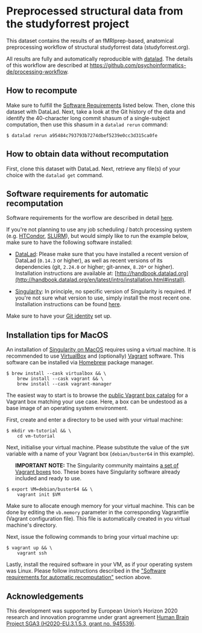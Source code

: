 # Preprocessed structural data from the studyforrest project

This dataset contains the results of an fMRIprep-based, anatomical preprocessing
workflow of structural studyforrest data (studyforrest.org).

All results are fully and automatically reproducible with
[datalad](http://www.datalad.org). The details of this workflow are described at
https://github.com/psychoinformatics-de/processing-workflow.


## How to recompute

Make sure to fulfill the [Software Requirements](https://github.com/psychoinformatics-de/fairly-big-processing-workflow#software-requirements) listed below.
Then, clone this dataset with DataLad.
Next, take a look at the Git history of the data and identify the 40-character long
commit shasum of a single-subject computation, then use this shasum in a
``datalad rerun`` command:

```
$ datalad rerun a95484c793793b7274dbef5239e0cc3d315ca0fe
```

## How to obtain data without recomputation

First, clone this dataset with DataLad.
Next, retrieve any file(s) of your choice with the ``datalad get`` command.



## Software requirements for automatic recomputation

Software requirements for the worflow are described in detail [here](https://github.com/psychoinformatics-de/fairly-big-processing-workflow#software-requirements).

If you're not planning to use any job scheduling / batch processing system (e.g. [HTCondor](https://research.cs.wisc.edu/htcondor/), [SLURM](https://slurm.schedmd.com/documentation.html)), but would simply like to run the example below, make sure to have the following software installed:

- [DataLad](http://www.datalad.org): Please make sure that you have installed a recent version of DataLad (`0.14.3` or higher), as well as recent versions of its dependencies (git, `2.24.0` or higher; git-annex, `8.20*` or higher). Installation instructions are available at: [http://handbook.datalad.org](http://handbook.datalad.org/en/latest/intro/installation.html#install).

- [Singularity](https://sylabs.io/docs/): In principle, no specific version of Singularity is required. If you're not sure what version to use, simply install the most recent one. Installation instructions can be found [here](https://sylabs.io/docs/).

Make sure to have your [Git identity](http://handbook.datalad.org/en/latest/intro/installation.html#initial-configuration) set up.

## Installation tips for MacOS

An installation of [Singularity on MacOS](https://sylabs.io/guides/3.8/admin-guide/installation.html#installation-on-windows-or-mac) requires using a virtual machine. It is recommended to use [VirtualBox](https://www.virtualbox.org) and (optionally) [Vagrant](https://www.vagrantup.com) software. This software can be installed via [Homebrew](https://brew.sh) package manager.

```
$ brew install --cask virtualbox && \
    brew install --cask vagrant && \
    brew install --cask vagrant-manager
```

The easiest way to start is to browse the [public Vagrant box catalog](https://app.vagrantup.com/boxes/search) for a Vagrant box matching your use case. Here, a box can be undestood as a base image of an operating system environment.

First, create and enter a directory to be used with your virtual machine:

```
$ mkdir vm-tutorial && \
    cd vm-tutorial
```

Next, initialise your virtual machine. Please substitute the value of the `$VM` variable with a name of your Vagrant box (`debian/buster64` in this example).

<ul><b>IMPORTANT NOTE:</b> The Singularity community maintains <a href="https://app.vagrantup.com/boxes/search?page=1&provider=&q=sylabs&sort=downloads&utf8=✓">a set of Vagrant boxes</a> too. These boxes have Singularity software already included and ready to use.</ul>

```
$ export VM=debian/buster64 && \
    vagrant init $VM
```

Make sure to allocate enough memory for your virtual machine. This can be done by editing the `vb.memory` parameter in the corresponding Vagrantfile (Vagrant configuration file). This file is automatically created in you virtual machine's directory.

Next, issue the following commands to bring your virtual machine up:

```
$ vagrant up && \
    vagrant ssh
```

Lastly, install the required software in your VM, as if your operating system was Linux. Please follow instructions described in the ["Software requirements for automatic recomputation"](#software-requirements-for-automatic-recomputation) section above.


## Acknowledgements

This development was supported by European Union’s Horizon 2020 research and
innovation programme under grant agreement [Human Brain Project SGA3
(H2020-EU.3.1.5.3, grant no.
945539)](https://cordis.europa.eu/project/id/945539).
